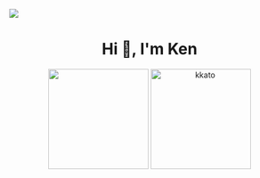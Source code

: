 ![](https://komarev.com/ghpvc/?username=kkato)

<h1 align="center">Hi 👋, I'm Ken</h1>

<p align="center">
  <img height="180px" src="https://github-readme-stats.vercel.app/api?username=kkato&layout=compact&rank_icon=github" />
  <img height="180px" src="https://github-readme-stats.vercel.app/api/top-langs/?username=kkato&rank_icon=github&layout=compact&show_icons=true" alt="kkato" />
</p>
